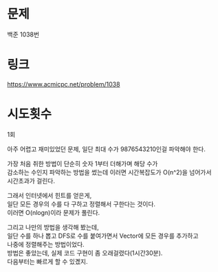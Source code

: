 # 문제
백준 1038번

# 링크
https://www.acmicpc.net/problem/1038

# 시도횟수
1회

아주 어렵고 재미있었던 문제,
일단 최대 수가 9876543210인걸 파악해야 한다.

가장 처음 취한 방법이 단순히 숫자 1부터 더해가며 해당 수가  
감소하는 수인지 파악하는 방법을 썼는데 이러면 시간복잡도가 O(n^2)을 넘어가서  
시간초과가 걸린다.  

그래서 인터넷에서 힌트를 얻은게,  
일단 모든 경우의 수를 다 구하고 정렬해서 구한다는 것이다.  
이러면 O(nlogn)이라 문제가 풀린다.  

그리고 나만의 방법을 생각해 봤는데,  
일단 수를 하나 뽑고 DFS로 수를 붙여가면서 Vector에 모든 경우를 추가하고  
나중에 정렬해주는 방법이었다.  
방법은 좋았는데, 실제 코드 구현이 좀 오래걸렸다(1시간30분).  
다음부터는 빠르게 할 수 있곘지.

